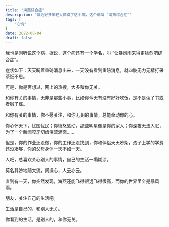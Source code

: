 ```yaml
---
title: "海燕综合症"  
description: "最近好多年轻人都得了这个病，这个病叫 “海燕综合症”"  
tags: [
    "心情"
]  
date: 2022-08-04
draft: false
---
```


我也是刚听说这个病，据说，这个病还有一个学名，叫 “让暴风雨来得更猛烈吧综合症”。

症状如下：天天盼着重磅消息出来，一天没有看到重磅消息，就四肢无力无精打采茶饭不思。

可是，你是否想过，网上的热搜，大多和你无关。

和你有关的事情，无非是那些小事，比如你今天有没有好好吃饭，是不是读了书或者锻了炼。

和你有关的事情，你不愿关注，和你无关的事情，总能牵动你的心。

你心怀天下，忧国忧民；你愤怒感动，那些明星像是你的家人；你深夜无法入眠，为了一个新闻咬牙切齿泪流满面……

但是，你的作业还没做，你的工作还没找到，你和伴侣天天吵架，孩子上学的学费还没凑够，你的父母身体一天不如一天。

人吧，总喜欢关心别人的事情，自己的生活一塌糊涂。

莫名其妙地随大流，闲操心，人云亦云。

直到有一天，你突然发现，海燕还能飞得很远飞得很高，而你的世界里全是暴风雨。

朋友，关注自己的生活吧。

生活是自己的，和别人无关。

你看到的生活，是别人的，和你无关。
